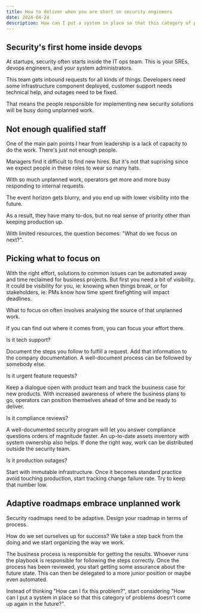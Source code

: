 ```yaml
---
title: How to deliver when you are short on security engineers
date: 2024-04-24
description: How can I put a system in place so that this category of problems doesn't come up again in the future?
---
```


## Security's first home inside devops

At startups, security often starts inside the IT ops team.
This is your SREs, devops engineers, and your system administrators.

This team gets inbound requests for all kinds of things. Developers need some infrastructure component deployed, customer support needs technical help, and outages need to be fixed.

That means the people responsible for implementing new security solutions will be busy doing unplanned work.

## Not enough qualified staff

One of the main pain points I hear from leadership is a lack of capacity to do the work. There's just not enough people.

Managers find it difficult to find new hires. But it's not that suprising since we expect people in these roles to wear so many hats.

With so much unplanned work, operators get more and more busy responding to internal requests.

The event horizon gets blurry, and you end up with lower visibility into the future.

As a result, they have many to-dos, but no real sense of priority other than keeping production up.

With limited resources, the question becomes: "What do we focus on next?".

## Picking what to focus on

With the right effort, solutions to common issues can be automated away and time reclaimed for business projects. But first you need a bit of visibility. It could be visibility for you, ie: knowing when things break, or for stakeholders, ie: PMs know how time spent firefighting will impact deadlines.

What to focus on often involves analysing the source of that unplanned work.

If you can find out where it comes from, you can focus your effort there. 

Is it tech support?

Document the steps you follow to fulfill a request.
Add that information to the company documentation.
A well-document process can be followed by somebody else.

Is it urgent feature requests?

Keep a dialogue open with product team and track the business case for new products.
With increased awareness of where the business plans to go, operators can position themselves ahead of time and be ready to deliver.

Is it compliance reviews?

A well-documented security program will let you answer compliance questions orders of magnitude faster. An up-to-date assets inventory with system ownership also helps. If done the right way, work can be distributed outside the security team.

Is it production outages?

Start with immutable infrastructure. Once it becomes standard practice avoid touching production, start tracking change failure rate. Try to keep that number low.

## Adaptive roadmaps embrace unplanned work

Security roadmaps need to be adaptive. Design your roadmap in terms of process.

How do we set ourselves up for success? We take a step back from the doing and we start organizing the way we work.

The business process is responsible for getting the results. Whoever runs the playbook is responsible for following the steps correctly. Once the process has been reviewed, you start getting some assurance about the future state. This can then be delegated to a more junior position or maybe even automated.

Instead of thinking "How can I fix this problem?", start considering "How can I put a system in place so that this category of problems doesn't come up again in the future?".
